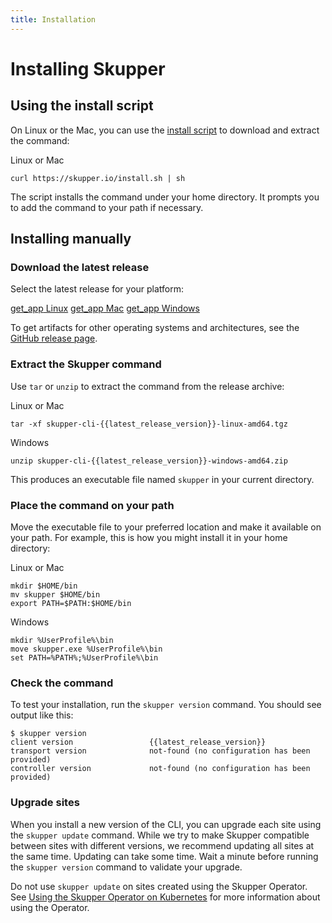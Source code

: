 ```yaml
---
title: Installation
---
```


# Installing Skupper

## Using the install script

On Linux or the Mac, you can use the [install script][install-script]
to download and extract the command:

<div class="code-label">Linux or Mac</div>

~~~ shell
curl https://skupper.io/install.sh | sh
~~~

The script installs the command under your home directory.  It prompts
you to add the command to your path if necessary.

[install-script]: https://github.com/skupperproject/skupper-website/blob/main/docs/install.sh

## Installing manually

### Download the latest release

Select the latest release for your platform:

<nav class="button-group">
  <a class="button" href="https://github.com/skupperproject/skupper/releases/download/{{latest_release_version}}/skupper-cli-{{latest_release_version}}-linux-amd64.tgz"><span class="material-icons">get_app</span> Linux</a>
  <a class="button" href="https://github.com/skupperproject/skupper/releases/download/{{latest_release_version}}/skupper-cli-{{latest_release_version}}-mac-amd64.tgz"><span class="material-icons">get_app</span> Mac</a>
  <a class="button" href="https://github.com/skupperproject/skupper/releases/download/{{latest_release_version}}/skupper-cli-{{latest_release_version}}-windows-amd64.zip"><span class="material-icons">get_app</span> Windows</a>
</nav>

To get artifacts for other operating systems and architectures, see
the [GitHub release page][release-page].

[release-page]: https://github.com/skupperproject/skupper/releases/tag/{{latest_release_version}}

### Extract the Skupper command

Use `tar` or `unzip` to extract the command from the release archive:

<div class="code-label">Linux or Mac</div>

~~~ shell
tar -xf skupper-cli-{{latest_release_version}}-linux-amd64.tgz
~~~

<div class="code-label">Windows</div>

~~~ shell
unzip skupper-cli-{{latest_release_version}}-windows-amd64.zip
~~~

This produces an executable file named `skupper` in your current
directory.

### Place the command on your path

Move the executable file to your preferred location and make it
available on your path.  For example, this is how you might install it
in your home directory:

<div class="code-label">Linux or Mac</div>

~~~ console
mkdir $HOME/bin
mv skupper $HOME/bin
export PATH=$PATH:$HOME/bin
~~~

<div class="code-label">Windows</div>

~~~ console
mkdir %UserProfile%\bin
move skupper.exe %UserProfile%\bin
set PATH=%PATH%;%UserProfile%\bin
~~~

### Check the command

To test your installation, run the `skupper version` command.  You
should see output like this:

~~~ console
$ skupper version
client version                 {{latest_release_version}}
transport version              not-found (no configuration has been provided)
controller version             not-found (no configuration has been provided)
~~~

### Upgrade sites

When you install a new version of the CLI, you can upgrade each site
using the `skupper update` command.  While we try to make Skupper
compatible between sites with different versions, we recommend
updating all sites at the same time.
Updating can take some time. Wait a minute before running the 
`skupper version` command to validate your upgrade.

Do not use `skupper update` on sites created using the Skupper Operator. See [Using the Skupper Operator on Kubernetes](/docs/operator/index.html) for more information about using the Operator.
